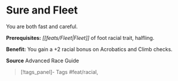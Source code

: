 ﻿---
cssclass: [feats]

---
# Sure and Fleet

You are both fast and careful.

**Prerequisites:** _[[feats/Fleet|Fleet]]_ of foot racial trait, halfling.

**Benefit:** You gain a +2 racial bonus on Acrobatics and Climb checks.

**Source** Advanced Race Guide
>[!tags_panel]- Tags
> #feat/racial, 